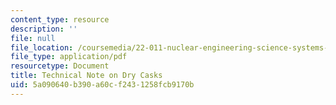 ```yaml
---
content_type: resource
description: ''
file: null
file_location: /coursemedia/22-011-nuclear-engineering-science-systems-and-society-spring-2020/5a090640b390a60cf2431258fcb9170b_MIT22_011S20_DryCask_TechNt.pdf
file_type: application/pdf
resourcetype: Document
title: Technical Note on Dry Casks
uid: 5a090640-b390-a60c-f243-1258fcb9170b
---
```

